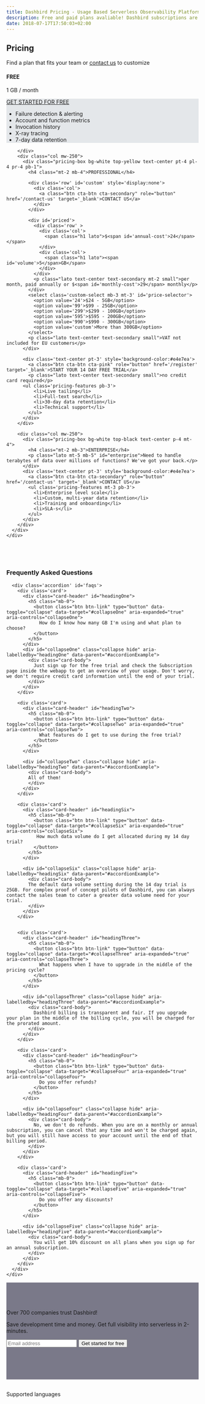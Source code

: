 ```yaml
---
title: Dashbird Pricing - Usage Based Serverless Observability Platform
description: Free and paid plans avaliable! Dashbird subscriptions are priced by usage and measured in GB. The plans currently cover AWS Lambda, AWS X-Ray and API Gateway and offer wide range of monitoring, alerting and debugging features. Great value for money!
date: 2018-07-17T17:50:03+02:00
---
```


<script>
  document
    .querySelector('#navigation ul li.nav-item.pricing')
    .classList
    .add('active')

</script>

<section class="container-fluid dark-bg" >

  <div class="row">
    <div class="col text-center mt-5 mb-3">
      <h1>Pricing</h1>
      <p class="h5 mt-3 mb-5 lato">Find a plan that fits your team or <a href='/contact-sales'>contact us</a> to customize</p>
    </div>
  </div>

  <div class="row justify-content-md-center align-items-center">  
    <div class="col-sm-12 col-md-10 mb-5">
      <div class="row">
        <div class="col mw-250 mt-4">
          <div class="pricing-box bg-white top-gray text-center p-4">
            <h4 class="mt-2 mb-3">FREE</h4>
            <p class="lato h4 mt-5 mb-5">1 GB / month</p>
         </div>
        <div class='text-center pt-3' style='background-color:#e4e7ea'>
          <a class="btn cta-btn cta-secondary" role="button" href='/register' target='_blank'>GET STARTED FOR FREE</a>
          <ul class='pricing-features mt-3 pb-3'>
            <li>Failure detection & alerting</li>
            <li>Account and function metrics</li>
            <li>Invocation history</li>
            <li>X-ray tracing</li>
            <li>7-day data retention</li>
          </ul>
        </div>

        </div>
        <div class="col mw-250">
          <div class="pricing-box bg-white top-yellow text-center pt-4 pl-4 pr-4 pb-1">
            <h4 class="mt-2 mb-4">PROFESSIONAL</h4>

            <div class='row' id='custom' style='display:none'>
              <div class='col'>
                <a class="btn cta-btn cta-secondary" role="button" href='/contact-us' target='_blank'>CONTACT US</a>
              </div>
            </div>

            <div id='priced'>
              <div class='row' >
                <div class='col'>
                  <span class="h1 lato">$<span id='annual-cost'>24</span></span>
                </div>
                <div class='col'>
                  <span class="h1 lato"><span id='volume'>5</span>GB</span>
                </div>
              </div>
              <p class="lato text-center text-secondary mt-2 small">per month, paid annually or $<span id='monthly-cost'>29</span> monthly</p>
            </div>
            <select class='custom-select mb-3 mt-3' id='price-selector'>
              <option value='24'>$24 - 5GB</option>
              <option value='99'>$99 - 25GB</option>
              <option value='299'>$299 - 100GB</option>
              <option value='595'>$595 - 200GB</option>
              <option value='990'>$990 - 300GB</option>
              <option value='custom'>More than 300GB</option>
            </select>
            <p class="lato text-center text-secondary small">VAT not included for EU customers</p>
          </div>

          <div class='text-center pt-3' style='background-color:#e4e7ea'>
            <a class="btn cta-btn cta-pink" role="button" href='/register' target='_blank'>START YOUR 14 DAY FREE TRIAL</a>
            <p class="lato text-center text-secondary small">no credit card required</p>
          <ul class='pricing-features pb-3'>
              <li>Live tailing</li>
              <li>Full-text search</li>
              <li>30-day data retention</li>
              <li>Technical support</li>
            </ul>
          </div>
        </div>

        <div class="col mw-250">
          <div class="pricing-box bg-white top-black text-center p-4 mt-4">
            <h4 class="mt-2 mb-3">ENTERPRISE</h4>
            <p class="lato mt-5 mb-5" id="enterprise">Need to handle terabytes of data over millions of functions? We've got your back.</p>
          </div>
          <div class='text-center pt-3' style='background-color:#e4e7ea'>
            <a class="btn cta-btn cta-secondary" role="button" href='/contact-us' target='_blank'>CONTACT US</a>
            <ul class='pricing-features mt-3 pb-3'>
              <li>Enterprise level scale</li>
              <li>Custom, multi-year data retention</li>
              <li>Training and onboarding</li>
              <li>SLA-s</li>
            </ul>
          </div>
        </div>
      </div>
    </div>
  </div>
</section>

<section class="container-fluid blue-bg" >
    <div class="row">
      <div class="col-md-8 pb-5 m-auto">
      <h3 class='text-center mb-5' style='margin-top: 80px;'>Frequently Asked Questions</h3>

      <div class='accordion' id='faqs'>
        <div class='card'>
          <div class="card-header" id="headingOne">
            <h5 class="mb-0">
              <button class="btn btn-link" type="button" data-toggle="collapse" data-target="#collapseOne" aria-expanded="true" aria-controls="collapseOne">
                How do I know how many GB I'm using and what plan to choose?
              </button>
            </h5>
          </div>
          <div id="collapseOne" class="collapse hide" aria-labelledby="headingOne" data-parent="#accordionExample">
            <div class="card-body">
              Just sign up for the free trial and check the Subscription page inside the webapp to get an overview of your usage. Don't worry, we don't require credit card information until the end of your trial.
            </div>
          </div>
        </div>

        <div class='card'>
          <div class="card-header" id="headingTwo">
            <h5 class="mb-0">
              <button class="btn btn-link" type="button" data-toggle="collapse" data-target="#collapseTwo" aria-expanded="true" aria-controls="collapseTwo">
                What features do I get to use during the free trial?
              </button>
            </h5>
          </div>

          <div id="collapseTwo" class="collapse hide" aria-labelledby="headingTwo" data-parent="#accordionExample">
            <div class="card-body">
            All of them!
            </div>
          </div>
        </div>

        <div class='card'>
          <div class="card-header" id="headingSix">
            <h5 class="mb-0">
              <button class="btn btn-link" type="button" data-toggle="collapse" data-target="#collapseSix" aria-expanded="true" aria-controls="collapseSix">
               How much data volume do I get allocated during my 14 day trial?
              </button>
            </h5>
          </div>

          <div id="collapseSix" class="collapse hide" aria-labelledby="headingSix" data-parent="#accordionExample">
            <div class="card-body">
            The default data volume setting during the 14 day trial is 25GB. For complex proof of concept pilots of Dashbird, you can always contact the sales team to cater a greater data volume need for your trial.
            </div>
          </div>
        </div>


        <div class='card'>
          <div class="card-header" id="headingThree">
            <h5 class="mb-0">
              <button class="btn btn-link" type="button" data-toggle="collapse" data-target="#collapseThree" aria-expanded="true" aria-controls="collapseThree">
                What happens when I have to upgrade in the middle of the pricing cycle?
              </button>
            </h5>
          </div>

          <div id="collapseThree" class="collapse hide" aria-labelledby="headingThree" data-parent="#accordionExample">
            <div class="card-body">
              Dashbird billing is transparent and fair. If you upgrade your plan in the middle of the billing cycle, you will be charged for the prorated amount.
            </div>
          </div>
        </div>

        <div class='card'>
          <div class="card-header" id="headingFour">
            <h5 class="mb-0">
              <button class="btn btn-link" type="button" data-toggle="collapse" data-target="#collapseFour" aria-expanded="true" aria-controls="collapseFour">
                Do you offer refunds?
              </button>
            </h5>
          </div>

          <div id="collapseFour" class="collapse hide" aria-labelledby="headingFour" data-parent="#accordionExample">
            <div class="card-body">
              No, we don't do refunds. When you are on a monthly or annual subscription, you can cancel that any time and won't be charged again, but you will still have access to your account until the end of that billing period.
            </div>
          </div>
        </div>

        <div class='card'>
          <div class="card-header" id="headingFive">
            <h5 class="mb-0">
              <button class="btn btn-link" type="button" data-toggle="collapse" data-target="#collapseFive" aria-expanded="true" aria-controls="collapseFive">
                Do you offer any discounts?
              </button>
            </h5>
          </div>

          <div id="collapseFive" class="collapse hide" aria-labelledby="headingFive" data-parent="#accordionExample">
            <div class="card-body">
              You will get 10% discount on all plans when you sign up for an annual subscription.
            </div>
          </div>
        </div>
      </div>
    </div>
  </div>
</section>

<section class="container-fluid" style='background-image: url("/images/blake.jpg"); background-size: cover;box-shadow: inset 0 0 0 1000px rgba(35, 34, 61, 0.6); padding-top: 70px; padding-bottom: 70px;'>
    <div class="row justify-content-center">
      <div class="col-lg-6 center p-2 cta-black bg-cta text-center">
        <span class="h3 roboto-mono mt-5 mb-4 d-block">Over 700 companies trust Dashbird!</span>
        <p class="mt-3 lh-3 d-block">Save development time and money. Get full visibility into serverless in 2-minutes.</p>
        <form class='form-inline justify-content-center mt-md-5 mb-5' name="trial-form">
            <input type="email" class="cta-input mb-2 mb-md-0 mt-5 mt-md-0 mr-md-2 d-block d-md-inline" placeholder='Email address' name="email" required>
            <button class="d-block d-md-inline cta-btn cta-pink" id='signup' type="submit">Get started for free</button>
        </form>
      </div>
    </div>
</section>

<section class="container-fluid dark-bg">
  <div class="row justify-content-center">
    <div class='col-12 col-md-7 text-center' style='padding-top: 30px;'>
        <span class='mx-auto roboto-mono text-light-gray'>Supported languages</span>
      <div class='row content-justify-center align-items-center' style='margin-top: 30px; margin-bottom: 40px;'>
        <div class='col-12 languages-icons '>
          <img class="b-lazy" src="data:image/gif;base64,R0lGODlhAQABAAAAACH5BAEKAAEALAAAAAABAAEAAAICTAEAOw=="  data-src='/images/socialproof/logo-python@2x.png'>
          <img class="b-lazy" src="data:image/gif;base64,R0lGODlhAQABAAAAACH5BAEKAAEALAAAAAABAAEAAAICTAEAOw=="  data-src='/images/socialproof/logo-java@2x.png'>
          <img class="b-lazy" src="data:image/gif;base64,R0lGODlhAQABAAAAACH5BAEKAAEALAAAAAABAAEAAAICTAEAOw=="  data-src='/images/socialproof/logo-csharp@2x.png'>
          <img class="b-lazy" src="data:image/gif;base64,R0lGODlhAQABAAAAACH5BAEKAAEALAAAAAABAAEAAAICTAEAOw=="  data-src='/images/socialproof/logo-nodejs@2x.png'>
          <img class="b-lazy" src="data:image/gif;base64,R0lGODlhAQABAAAAACH5BAEKAAEALAAAAAABAAEAAAICTAEAOw=="  data-src='/images/socialproof/logo-go@2x.png'>
        </div>
      </div>
    </div>
  </div>
</section>

<script>
  fbq('track', 'ViewContent', {
    content_ids: 'pricing',
  });
</script>
